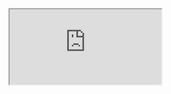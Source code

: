 <!DOCTYPE html>
<html>

<head>
 <meta name="viewport" content="width=device-width, initial-scale=1">
 <title>iframe example</title>
</head>

<body>

 <!--Need Internet Connection-->
 <iframe src="http://allinworld99.blogspot.com"></iframe>

</body>

</html>
